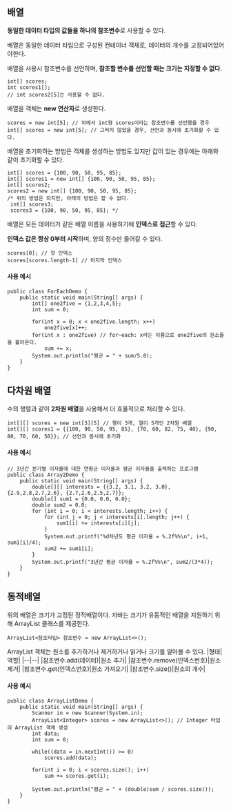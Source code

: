 ## 배열
**동일한 데이터 타입의 값들을 하나의 참조변수**로 사용할 수 있다.

배열은 동일한 데이터 타입으로 구성된 컨테이너 객체로, 데이터의 개수를 고정되어있어야한다.

배열을 사용시 참조변수를 선언하며, **참조할 변수를 선언할 때는 크기는 지정할 수 없다.**
```
int[] scores;
int scores1[];
// int scores2[5]는 사용할 수 없다.
```
배열을 객체는 **new 연산자**로 생성한다.
```
scores = new int[5]; // 위에서 int형 scores이라는 참조변수를 선언했을 경우
int[] scores = new int[5]; // 그러지 않았을 경우, 선언과 동시에 초기화할 수 있다.
```
배열을 초기화하는 방법은 객체를 생성하는 방법도 있지만 값이 있는 경우에는 아래와 같이 초기화할 수 있다.
```
int[] scores = {100, 90, 50, 95, 85};
int[] scores1 = new int[] {100, 90, 50, 95, 85};
int[] scores2;
scores2 = new int[] {100, 90, 50, 95, 85};
/* 위의 방법은 되지만, 아래의 방법은 할 수 없다.
 int[] scores3;
 scores3 = {100, 90, 50, 95, 85}; */
```
배열은 모든 데이터가 같은 배열 이름을 사용하기에 **인덱스로 접근**할 수 있다.

**인덱스 값은 항상 0부터 시작**하며, 양의 정수만 들어갈 수 있다.
```
scores[0]; // 첫 인덱스
scores[scores.length-1] // 마지막 인덱스
```
#### 사용 예시
```
public class ForEachDemo {
    public static void main(String[] args) {
        int[] one2five = {1,2,3,4,5};
        int sum = 0;

        for(int x = 0; x < one2five.length; x++)
            one2five[x]++;
        for(int x : one2five) // for~each: x라는 이름으로 one2five의 원소들을 불러온다.
            sum += x;
        System.out.println("평균 = " + sum/5.0);
    }
}
```
## 다차원 배열
수의 행렬과 같이 **2차원 배열**을 사용해서 더 효율적으로 처리할 수 있다.

```
int[][] scores = new int[3][5] // 행이 3개, 열이 5개인 2차원 배열
int[][] scores1 = {{100, 90, 50, 95, 85}, {70, 60, 82, 75, 40}, {90, 80, 70, 60, 50}}; // 선언과 동시에 초기화
```
#### 사용 예시
```
// 3년간 분기별 이자율에 대한 연평균 이자율과 평균 이자율을 출력하는 프로그램
public class Array2Demo {
    public static void main(String[] args) {
        double[][] interests = {{3.2, 3.1, 3.2, 3.0}, {2.9,2.8,2.7,2.6}, {2.7,2.6,2.5,2.7}};
        double[] sum1 = {0.0, 0.0, 0.0};
        double sum2 = 0.0;
        for (int i = 0; i < interests.length; i++) {
            for (int j = 0; j < interests[i].length; j++) {
                sum1[i] += interests[i][j];
            }
            System.out.printf("%d차년도 평균 이자율 = %.2f%%\n", i+1, sum1[i]/4);
            sum2 += sum1[i];
        }
        System.out.printf("3년간 평균 이자율 = %.2f%%\n", sum2/(3*4));
    }
}
```
## 동적배열
위의 배열은 크기가 고정된 정적배열이다. 자바는 크기가 유동적인 배열을 지원하기 위해 ArrayList 클래스를 제공한다.
```
ArrayList<참조타입> 참조변수 = new ArrayList<>();
```
ArrayList 객체는 원소를 추가하거나 제거하거나 읽거나 크기를 알아볼 수 있다.
|형태|역할|
|--|--|
|참조변수.add(데이터)|원소 추가|
|참조변수.remove(인덱스번호)|원소 제거|
|참조변수.get(인덱스번호)|원소 가져오기|
|참조변수.size()|원소의 개수|

#### 사용 예시
```
public class ArrayListDemo {
    public static void main(String[] args) {
        Scanner in = new Scanner(System.in);
        ArrayList<Integer> scores = new ArrayList<>(); // Integer 타입의 ArrayList 객체 생성
        int data;
        int sum = 0;

        while((data = in.nextInt()) >= 0)
            scores.add(data);

        for(int i = 0; i < scores.size(); i++)
            sum += scores.get(i);

        System.out.println("평균 = " + (double)sum / scores.size());
    }
}
```